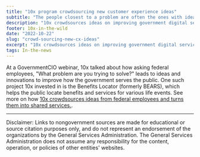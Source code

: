 ```yaml
---
title: "10x program crowdsourcing new customer experience ideas"
subtitle: "The people closest to a problem are often the ones with ideas on how to solve it."
description: "10x crowdsources ideas on improving government digital service delivery by asking &quot;What problem are you trying to solve?&quot;"
footer: 10x-in-the-wild
date: "2022-10-22"
slug: "crowd-sourcing-new-cx-ideas"
excerpt: "10x crowdsources ideas on improving government digital service delivery by asking \"What problem are you trying to solve?\""
tags: In-the-news
---
```


At a GovernmentCIO webinar, 10x talked about how asking federal employees, "What problem are you trying to solve?" leads to ideas and innovations to improve how the government serves the public. One such project 10x invested in is the Benefits Locator (formerly BEARS), which helps the public locate benefits and services for various life events. See more on how <a class="usa-link usa-link--external" rel="noreferrer" href="https://federalnewsnetwork.com/shared-services/2021/10/gsas-10x-program-crowdsourcing-new-customer-experience-ideas/">10x crowdsources ideas from federal employees and turns them into shared services.</a>.

---

<p class="disclaimer">Disclaimer: Links to nongovernment sources are made for educational or source citation purposes only, and do not represent an endorsement of the organizations by the General Services Administration. The General Services Administration does not assume any responsibility for the content, operation, or policies of other entities' websites.
</p>
